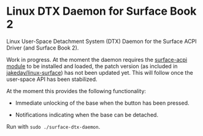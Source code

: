 # Linux DTX Daemon for Surface Book 2

Linux User-Space Detachment System (DTX) Daemon for the Surface ACPI Driver (and Surface Book 2).

Work in progress.
At the moment the daemon requires the [surface-acpi module](https://github.com/qzed/linux-surfacegen5-acpi/tree/master/module) to be installed and loaded, the patch version (as included in [jakeday/linux-surface](https://github.com/jakeday/linux-surface/)) has not been updated yet.
This will follow once the user-space API has been stabilized.

At the moment this provides the following functionality:

- Immediate unlocking of the base when the button has been pressed.

- Notifications indicating when the base can be detached.

Run with `sudo ./surface-dtx-daemon`.
